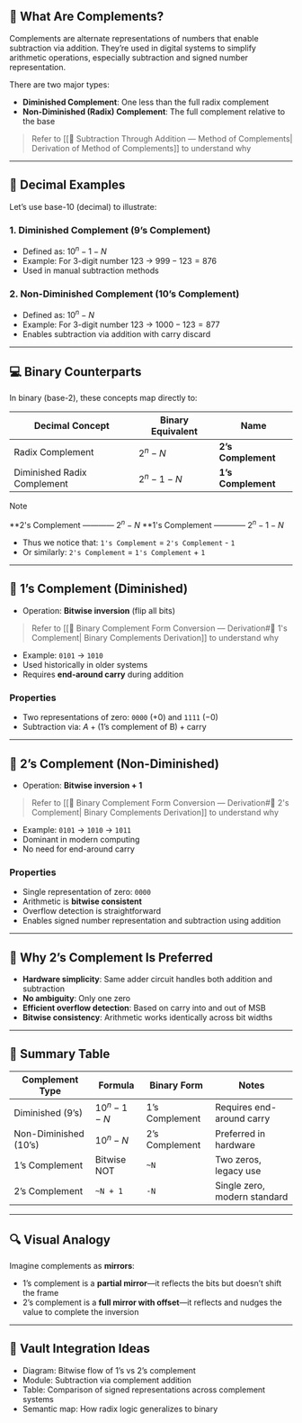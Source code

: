 
## 🧠 What Are Complements?

Complements are alternate representations of numbers that enable subtraction via addition. They’re used in digital systems to simplify arithmetic operations, especially subtraction and signed number representation.

There are two major types:

- **Diminished Complement**: One less than the full radix complement
- **Non-Diminished (Radix) Complement**: The full complement relative to the base

> Refer to [[🔁 Subtraction Through Addition — Method of Complements| Derivation of Method of Complements]] to understand why

---

## 🔢 Decimal Examples

Let’s use base-10 (decimal) to illustrate:

### 1. Diminished Complement (9’s Complement)

- Defined as: $10^n - 1 - N$
- Example: For 3-digit number 123 → $999 - 123 = 876$
- Used in manual subtraction methods

### 2. Non-Diminished Complement (10’s Complement)

- Defined as: $10^n - N$
- Example: For 3-digit number 123 → $1000 - 123 = 877$
- Enables subtraction via addition with carry discard

---

## 💻 Binary Counterparts

In binary (base-2), these concepts map directly to:

| Decimal Concept       | Binary Equivalent      | Name             |
|-----------------------|------------------------|------------------|
| Radix Complement | $2^n - N$          | **2’s Complement** |
| Diminished Radix Complement | $2^n - 1 - N$          | **1’s Complement** |

> [!NOTE]
> **2's Complement ———— $2^n - N$
>**1's Complement ———— $2^n - 1 - N$
>
> - Thus we notice that:
 > `1's Complement` = `2's Complement` - `1`
> - Or similarly:
 > `2's Complement` = `1's Complement` + `1`

---

## 🔁 1’s Complement (Diminished)

- Operation: **Bitwise inversion** (flip all bits)

> Refer to [[🥨 Binary Complement Form Conversion — Derivation#🔁 1's Complement| Binary Complements Derivation]] to understand why

- Example: `0101` → `1010`
- Used historically in older systems
- Requires **end-around carry** during addition

### Properties

- Two representations of zero: `0000` (+0) and `1111` (−0)
- Subtraction via: $A + (\text{1’s complement of B}) + \text{carry}$

---

## 🔁 2’s Complement (Non-Diminished)

- Operation: **Bitwise inversion + 1**

> Refer to [[🥨 Binary Complement Form Conversion — Derivation#🔁 2's Complement| Binary Complements Derivation]] to understand why

- Example: `0101` → `1010` → `1011`
- Dominant in modern computing
- No need for end-around carry

### Properties

- Single representation of zero: `0000`
- Arithmetic is **bitwise consistent**
- Overflow detection is straightforward
- Enables signed number representation and subtraction using addition

---

## 🧠 Why 2’s Complement Is Preferred

- **Hardware simplicity**: Same adder circuit handles both addition and subtraction
- **No ambiguity**: Only one zero
- **Efficient overflow detection**: Based on carry into and out of MSB
- **Bitwise consistency**: Arithmetic works identically across bit widths

---

## 🧼 Summary Table

| Complement Type       | Formula             | Binary Form        | Notes |
|-----------------------|---------------------|---------------------|-------|
| Diminished (9’s)      | $10^n - 1 - N$      | 1’s Complement      | Requires end-around carry |
| Non-Diminished (10’s) | $10^n - N$          | 2’s Complement      | Preferred in hardware |
| 1’s Complement         | Bitwise NOT         | `~N`                | Two zeros, legacy use |
| 2’s Complement         | `~N + 1`            | `-N`                | Single zero, modern standard |

---

## 🔍 Visual Analogy

Imagine complements as **mirrors**:

- 1’s complement is a **partial mirror**—it reflects the bits but doesn’t shift the frame
- 2’s complement is a **full mirror with offset**—it reflects and nudges the value to complete the inversion

---

## 🧠 Vault Integration Ideas

- Diagram: Bitwise flow of 1’s vs 2’s complement
- Module: Subtraction via complement addition
- Table: Comparison of signed representations across complement systems
- Semantic map: How radix logic generalizes to binary
